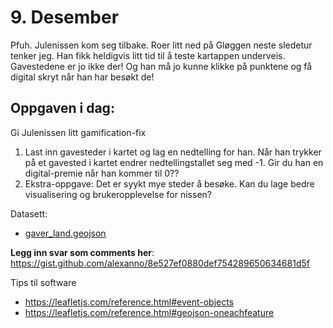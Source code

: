 # 9. Desember
Pfuh. Julenissen kom seg tilbake. Roer litt ned på Gløggen neste sledetur tenker jeg. Han fikk heldigvis litt tid til å teste kartappen underveis. Gavestedene er jo ikke der! Og han må jo kunne klikke på punktene og få digital skryt når han har besøkt de!

Oppgaven i dag:
---------------
Gi Julenissen litt gamification-fix
1. Last inn gavesteder i kartet og lag en nedtelling for han. Når han trykker på et gavested i kartet endrer nedtellingstallet seg med -1. Gir du han en digital-premie når han kommer til 0??
1. Ekstra-oppgave: Det er syykt mye steder å besøke. Kan du lage bedre visualisering og brukeropplevelse for nissen?

Datasett:
* [gaver_land.geojson](./gaver_land.geojson)

**Legg inn svar som comments her**: https://gist.github.com/alexanno/8e527ef0880def754289650634681d5f

Tips til software
* https://leafletjs.com/reference.html#event-objects
* https://leafletjs.com/reference.html#geojson-oneachfeature